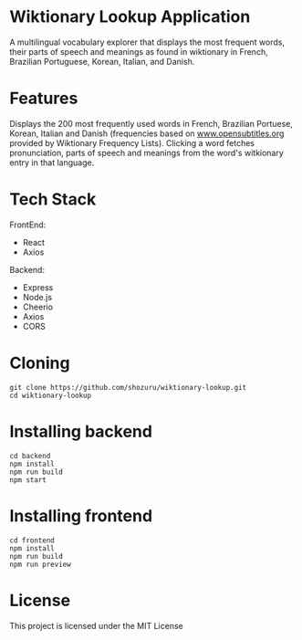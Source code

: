# Wiktionary Lookup Application
A multilingual vocabulary explorer that displays the most frequent words, their parts of speech and meanings as found in wiktionary in French, Brazilian Portuguese, Korean, Italian, and Danish.

# Features
Displays the 200 most frequently used words in French, Brazilian Portuese, Korean, Italian and Danish (frequencies based on www.opensubtitles.org provided by Wiktionary Frequency Lists).
Clicking a word fetches pronunciation, parts of speech and meanings from the word's witkionary entry in that language.

# Tech Stack
FrontEnd:
* React
* Axios

Backend:
* Express
* Node.js
* Cheerio
* Axios
* CORS

# Cloning
```
git clone https://github.com/shozuru/wiktionary-lookup.git
cd wiktionary-lookup
```

# Installing backend
```
cd backend
npm install
npm run build
npm start
```

# Installing frontend
```
cd frontend
npm install
npm run build
npm run preview
```

# License
This project is licensed under the MIT License

